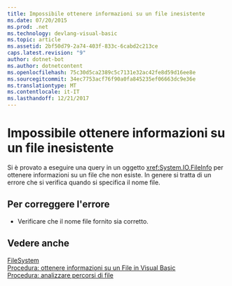 ```yaml
---
title: Impossibile ottenere informazioni su un file inesistente
ms.date: 07/20/2015
ms.prod: .net
ms.technology: devlang-visual-basic
ms.topic: article
ms.assetid: 2bf50d79-2a74-403f-833c-6cabd2c213ce
caps.latest.revision: "9"
author: dotnet-bot
ms.author: dotnetcontent
ms.openlocfilehash: 75c30d5ca2389c5c7131e32ac42fe8d59d16ee8e
ms.sourcegitcommit: 34ec7753acf76f90a0fa845235ef06663dc9e36e
ms.translationtype: MT
ms.contentlocale: it-IT
ms.lasthandoff: 12/21/2017
---
```

# <a name="file-information-cannot-be-queried-if-the-file-does-not-exist"></a>Impossibile ottenere informazioni su un file inesistente
Si è provato a eseguire una query in un oggetto <xref:System.IO.FileInfo> per ottenere informazioni su un file che non esiste. In genere si tratta di un errore che si verifica quando si specifica il nome file.  
  
## <a name="to-correct-this-error"></a>Per correggere l'errore  
  
-   Verificare che il nome file fornito sia corretto.  
  
## <a name="see-also"></a>Vedere anche  
 [FileSystem](xref:Microsoft.VisualBasic.FileIO.FileSystem)  
 [Procedura: ottenere informazioni su un File in Visual Basic](http://msdn.microsoft.com/en-us/ca0720ec-f40e-4c11-9748-0ce1685c78f0)  
 [Procedura: analizzare percorsi di file](../../visual-basic/developing-apps/programming/drives-directories-files/how-to-parse-file-paths.md)
